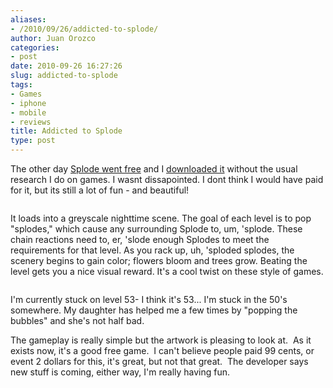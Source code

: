 ```yaml
---
aliases:
- /2010/09/26/addicted-to-splode/
author: Juan Orozco
categories:
- post
date: 2010-09-26 16:27:26
slug: addicted-to-splode
tags:
- Games
- iphone
- mobile
- reviews
title: Addicted to Splode
type: post
---
```


The other day [Splode went free][1] and I [downloaded it][2] without the usual research I do on games. I wasnt dissapointed. I dont think I would have paid for it, but its still a lot of fun - and beautiful!

<img class="alignnone size-full" src="http://juanthedesigner.files.wordpress.com/2010/09/l_480_320_2f83949b-aaef-41aa-979b-f97f23d766d9.jpeg?w=580" alt="" data-recalc-dims="1" />

It loads into a greyscale nighttime scene. The goal of each level is to pop "splodes," which cause any surrounding Splode to, um, 'splode. These chain reactions need to, er, 'slode enough Splodes to meet the requirements for that level. As you rack up, uh, 'sploded splodes, the scenery begins to gain color; flowers bloom and trees grow. Beating the level gets you a nice visual reward. It's a cool twist on these style of games.

<img class="alignnone size-full" src="http://juanthedesigner.files.wordpress.com/2010/09/l_480_320_e9a44bad-4ade-4f8e-946a-6522996f2a0a1.jpeg?w=580" alt="" data-recalc-dims="1" />

I'm currently stuck on level 53- I think it's 53... I'm stuck in the 50's somewhere. My daughter has helped me a few times by "popping the bubbles" and she's not half bad.

The gameplay is really simple but the artwork is pleasing to look at.  As it exists now, it's a good free game.  I can't believe people paid 99 cents, or event 2 dollars for this, it's great, but not that great.  The developer says new stuff is coming, either way, I'm really having fun.

[1]: http://twitter.com/#!/appslappyshow/status/25443993876
[2]: http://itunes.apple.com/us/app/splode/id376476787?mt=8